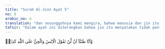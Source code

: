```yaml
---
title: "Surah Al-Jinn Ayat 5"
no: 5
arabic_no: ٥
translation: "dan sesungguhnya kami mengira, bahwa manusia dan jin itu tidak akan mengatakan perkataan yang dusta terhadap Allah, "
tafsir: "Dalam ayat ini diterangkan bahwa jin itu menyatakan tidak pantas bila ada jin maupun manusia yang berani mengatakan Allah beranak dan mempunyai istri."
---
```

وَّاَنَّا ظَنَنَّآ اَنْ لَّنْ تَقُوْلَ الْاِنْسُ وَالْجِنُّ عَلَى اللّٰهِ كَذِبًاۙ